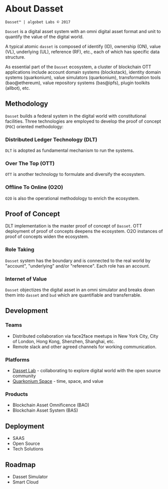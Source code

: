 # About Dasset
`Dasset™ | algobet Labs © 2017`

`Dasset` is a digital asset system with an omni digital asset format and unit to quantify the value of the digital world.

A typical atomic `dasset` is composed of identify (ID), ownership (ON), value (VL), underlying (UL), reference (RF), etc., each of which has specific data structure.

As essential part of the `Dasset` ecosystem, a cluster of blockchain OTT applications include account domain systems (blockstack), identity domain systems (quarkonium), value simulators (quarkonium), transformation tools (bao@ethereum), value repository systems (bas@ipfs), plugin toolkits (allbot), etc.


## Methodology

`Dasset` builds a federal system in the digital world with constitutional facilities. Three technologies are employed to develop the proof of concept (`POC`) oriented methodology: 

### Distributed Ledger Technology (DLT)
`DLT` is adopted as fundamental mechanism to run the systems.

### Over The Top (OTT)
`OTT` is another technology to formulate and diversify the ecosystem.

### Offline To Online (O2O)
`O2O` is also the operational methodology to enrich the ecosystem.


## Proof of Concept

DLT implementation is the master proof of concept of `Dasset`. OTT deployment of proof of concepts deepens the ecosystem. O2O instances of proof of concepts widen the ecosystem.

### Role Taking
`Dasset` system has the boundary and is connected to the real world by "account", "underlying" and/or "reference". Each role has an account.

### Internet of Value
`Dasset` objectizes the digital asset in an omni simulator and breaks down them into `dasset` and `bud` which are quantifiable and transferrable.


## Development

### Teams
- Distributed collaboration via face2face meetups in New York City, City of London, Hong Kong, Shenzhen, Shanghai, etc.
- Remote slack and other agreed channels for working communication.

### Platforms
- [Dasset Lab]() - collaborating to explore digital world with the open source community
- [Quarkonium Space]() - time, space, and value

### Products
- Blockchain Asset Omnificence (BAO)
- Blockchain Asset System (BAS)


## Deployment

- SAAS
- Open Source
- Tech Solutions


## Roadmap

- Dasset Simulator
- Smart Cloud

